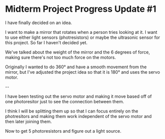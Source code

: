 # Midterm Project Progress Update #1

I have finally decided on an idea.

I want to make a mirror that rotates when a person tries looking at it. I want to use either light sensors (photresistors) or maybe the ultrasonic sensor for this project. So far I haven't decided yet.

We've talked about the weight of the mirror and the 6 degrees of force, making sure there's not too much force on the motors.

Originally I wanted to do 360° and have a smooth movement from the mirror, but I've adjusted the project idea so that it is 180° and uses the servo motor.

--

I have been testing out the servo motor and making it move based off of one photoresitor just to see the connection between them.

I think I will be splitting them up so that I can focus entirely on the photresitors and making them work independent of the servo motor and then later joining them.

Now to get 5 photoresistors and figure out a light source.
